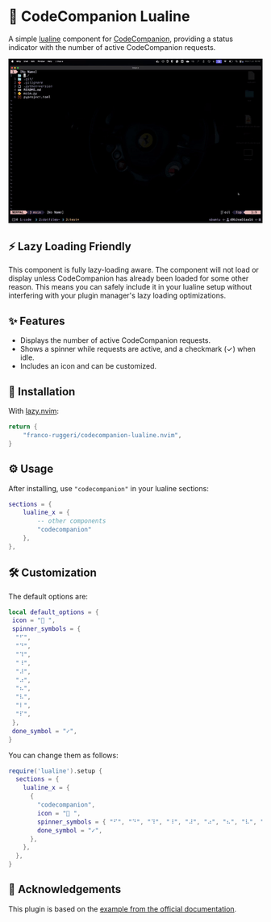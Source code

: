 # 🧩 CodeCompanion Lualine

A simple [lualine](https://github.com/nvim-lualine/lualine.nvim) component for
[CodeCompanion](https://github.com/olimorris/codecompanion.nvim), providing a
status indicator with the number of active CodeCompanion requests.

![demo](assets/demo.gif)

## ⚡️ Lazy Loading Friendly

This component is fully lazy-loading aware. The component will not load or
display unless CodeCompanion has already been loaded for some other reason. This
means you can safely include it in your lualine setup without interfering with
your plugin manager's lazy loading optimizations.

## ✨ Features

- Displays the number of active CodeCompanion requests.
- Shows a spinner while requests are active, and a checkmark (✓) when idle.
- Includes an icon and can be customized.

## 🚀 Installation

With [lazy.nvim](https://github.com/folke/lazy.nvim):

```lua
return {
    "franco-ruggeri/codecompanion-lualine.nvim",
}
```

## ⚙️ Usage

After installing, use `"codecompanion"` in your lualine sections:

```lua
sections = {
    lualine_x = {
        -- other components
        "codecompanion"
    },
},
```

## 🛠️ Customization

The default options are:

```lua
local default_options = {
 icon = " ",
 spinner_symbols = {
  "⠋",
  "⠙",
  "⠹",
  "⠸",
  "⠼",
  "⠴",
  "⠦",
  "⠧",
  "⠇",
  "⠏",
 },
 done_symbol = "✓",
}
```

You can change them as follows:

```lua
require('lualine').setup {
  sections = {
    lualine_x = {
      {
        "codecompanion",
        icon = " ",
        spinner_symbols = { "⠋", "⠙", "⠹", "⠸", "⠼", "⠴", "⠦", "⠧", "⠇", "⠏" },
        done_symbol = "✓",
      },
    },
  },
}
```

## 🙏 Acknowledgements

This plugin is based on the [example from the official
documentation](https://codecompanion.olimorris.dev/usage/ui.html#lualine-nvim-integration).
